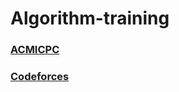 # Algorithm-training

### [ACMICPC](https://www.acmicpc.net)

### [Codeforces](https://codeforces.com)
